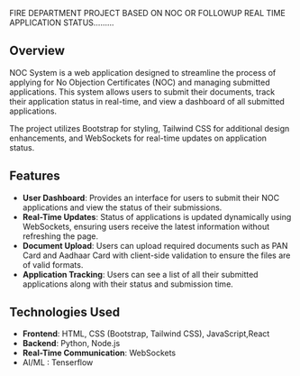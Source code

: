 FIRE DEPARTMENT PROJECT BASED ON NOC OR FOLLOWUP  REAL TIME APPLICATION STATUS.........
## Overview
NOC System is a web application designed to streamline the process of applying for No Objection Certificates (NOC) and managing submitted applications. This system allows users to submit their documents, track their application status in real-time, and view a dashboard of all submitted applications. 

The project utilizes Bootstrap for styling, Tailwind CSS for additional design enhancements, and WebSockets for real-time updates on application status.

## Features

- **User Dashboard**: Provides an interface for users to submit their NOC applications and view the status of their submissions.
- **Real-Time Updates**: Status of applications is updated dynamically using WebSockets, ensuring users receive the latest information without refreshing the page.
- **Document Upload**: Users can upload required documents such as PAN Card and Aadhaar Card with client-side validation to ensure the files are of valid formats.
- **Application Tracking**: Users can see a list of all their submitted applications along with their status and submission time.

## Technologies Used

- **Frontend**: HTML, CSS (Bootstrap, Tailwind CSS), JavaScript,React
- **Backend**: Python, Node.js
- **Real-Time Communication**: WebSockets
-  AI/ML : Tenserflow
